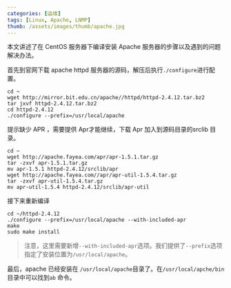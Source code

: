 ```yaml
---
categories: [运维]
tags: [Linux, Apache, LNMP]
thumb: /assets/images/thumb/apache.jpg
---
```


本文讲述了在 CentOS 服务器下编译安装 Apache 服务器的步骤以及遇到的问题解决办法。

首先到官网下载 apache httpd 服务器的源码，解压后执行`./configure`进行配置。

    cd ~
    wget http://mirror.bit.edu.cn/apache//httpd/httpd-2.4.12.tar.bz2
    tar jxvf httpd-2.4.12.tar.bz2
    cd httpd-2.4.12
    ./configure --prefix=/usr/local/apache

提示缺少 APR ，需要提供 Apr才能继续，下载 Apr 加入到源码目录的srclib 目录。

    cd ~
    wget http://apache.fayea.com/apr/apr-1.5.1.tar.gz
    tar -zxvf apr-1.5.1.tar.gz
    mv apr-1.5.1 httpd-2.4.12/srclib/apr
    wget http://apache.fayea.com//apr/apr-util-1.5.4.tar.gz
    tar -zxvf apr-util-1.5.4.tar.gz
    mv apr-util-1.5.4 httpd-2.4.12/srclib/apr-util

接下来重新编译

    cd ~/httpd-2.4.12
    ./configure --prefix=/usr/local/apache --with-included-apr
    make
    sudo make install

> 注意，这里需要新增`--with-included-apr`选项。我们提供了`--prefix`选项指定了安装位置为`/usr/local/apache`。


最后，apache 已经安装在 `/usr/local/apache`目录了。在`/usr/local/apche/bin`目录中可以找到`ab` 命令。
